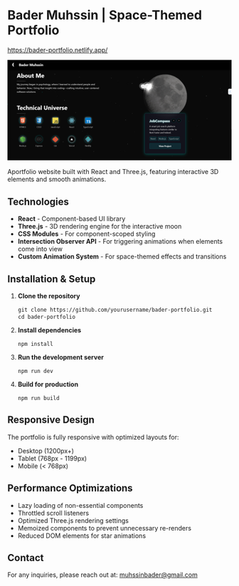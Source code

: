 # Bader Muhssin | Space-Themed Portfolio

https://bader-portfolio.netlify.app/

![Portfolio Preview](public/portfolio-preview.png)

Aportfolio website built with React and Three.js, featuring interactive 3D elements and smooth animations.

## Technologies

- **React** - Component-based UI library
- **Three.js** - 3D rendering engine for the interactive moon
- **CSS Modules** - For component-scoped styling
- **Intersection Observer API** - For triggering animations when elements come into view
- **Custom Animation System** - For space-themed effects and transitions

## Installation & Setup

1. **Clone the repository**
   ```
   git clone https://github.com/yourusername/bader-portfolio.git
   cd bader-portfolio
   ```

2. **Install dependencies**
   ```
   npm install
   ```

3. **Run the development server**
   ```
   npm run dev
   ```

4. **Build for production**
   ```
   npm run build
   ```

## Responsive Design

The portfolio is fully responsive with optimized layouts for:
- Desktop (1200px+)
- Tablet (768px - 1199px)
- Mobile (< 768px)

## Performance Optimizations

- Lazy loading of non-essential components
- Throttled scroll listeners
- Optimized Three.js rendering settings
- Memoized components to prevent unnecessary re-renders
- Reduced DOM elements for star animations

## Contact

For any inquiries, please reach out at: muhssinbader@gmail.com

